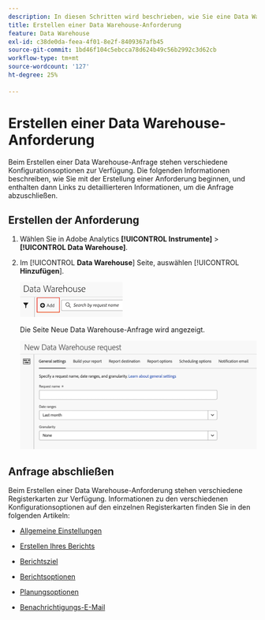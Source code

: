 ```yaml
---
description: In diesen Schritten wird beschrieben, wie Sie eine Data Warehouse-Anforderung erstellen.
title: Erstellen einer Data Warehouse-Anforderung
feature: Data Warehouse
exl-id: c38de0da-feea-4f01-8e2f-8409367afb45
source-git-commit: 1bd46f104c5ebcca78d624b49c56b2992c3d62cb
workflow-type: tm+mt
source-wordcount: '127'
ht-degree: 25%

---
```


# Erstellen einer Data Warehouse-Anforderung

Beim Erstellen einer Data Warehouse-Anfrage stehen verschiedene Konfigurationsoptionen zur Verfügung. Die folgenden Informationen beschreiben, wie Sie mit der Erstellung einer Anforderung beginnen, und enthalten dann Links zu detaillierteren Informationen, um die Anfrage abzuschließen.

## Erstellen der Anforderung

1. Wählen Sie in Adobe Analytics **[!UICONTROL Instrumente]** > **[!UICONTROL Data Warehouse]**.

1. Im [!UICONTROL **Data Warehouse**] Seite, auswählen [!UICONTROL **Hinzufügen**].

   ![Schaltfläche zum Hinzufügen einer Anforderung](assets/dw-add-request.png)

   Die Seite Neue Data Warehouse-Anfrage wird angezeigt.

   ![Registerkarte &quot;Allgemeine Einstellungen&quot;](assets/dw-general-settings.png)

## Anfrage abschließen

Beim Erstellen einer Data Warehouse-Anforderung stehen verschiedene Registerkarten zur Verfügung. Informationen zu den verschiedenen Konfigurationsoptionen auf den einzelnen Registerkarten finden Sie in den folgenden Artikeln:

* [Allgemeine Einstellungen](/help/export/data-warehouse/create-request/dw-general-settings.md)

* [Erstellen Ihres Berichts](/help/export/data-warehouse/create-request/dw-request-build-report.md)

* [Berichtsziel](/help/export/data-warehouse/create-request/dw-request-report-destinations.md)

* [Berichtsoptionen](/help/export/data-warehouse/create-request/dw-request-report-options.md)

* [Planungsoptionen](/help/export/data-warehouse/create-request/dw-request-scheduling.md)

* [Benachrichtigungs-E-Mail](/help/export/data-warehouse/create-request/dw-request-email.md)
